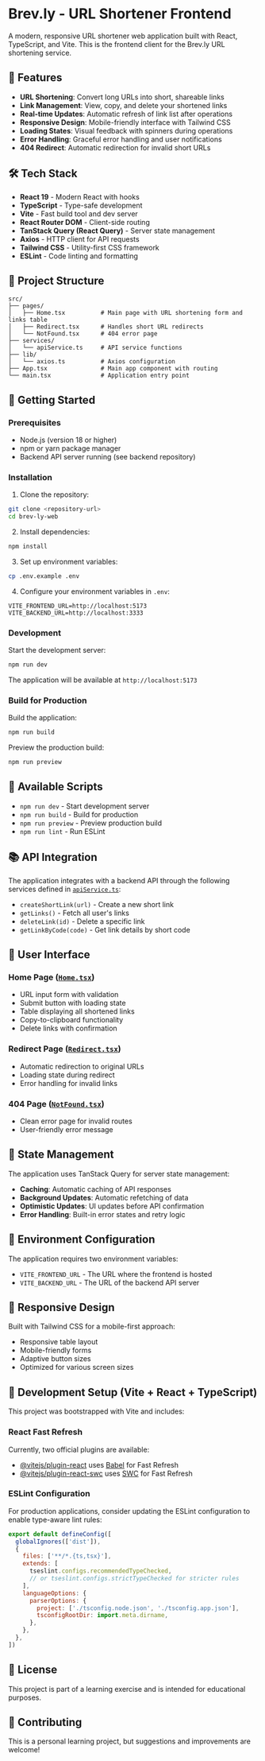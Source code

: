 # Brev.ly - URL Shortener Frontend

A modern, responsive URL shortener web application built with React, TypeScript, and Vite. This is the frontend client for the Brev.ly URL shortening service.

## 🚀 Features

- **URL Shortening**: Convert long URLs into short, shareable links
- **Link Management**: View, copy, and delete your shortened links
- **Real-time Updates**: Automatic refresh of link list after operations
- **Responsive Design**: Mobile-friendly interface with Tailwind CSS
- **Loading States**: Visual feedback with spinners during operations
- **Error Handling**: Graceful error handling and user notifications
- **404 Redirect**: Automatic redirection for invalid short URLs

## 🛠️ Tech Stack

- **React 19** - Modern React with hooks
- **TypeScript** - Type-safe development
- **Vite** - Fast build tool and dev server
- **React Router DOM** - Client-side routing
- **TanStack Query (React Query)** - Server state management
- **Axios** - HTTP client for API requests
- **Tailwind CSS** - Utility-first CSS framework
- **ESLint** - Code linting and formatting

## 📁 Project Structure

```
src/
├── pages/
│   ├── Home.tsx          # Main page with URL shortening form and links table
│   ├── Redirect.tsx      # Handles short URL redirects
│   └── NotFound.tsx      # 404 error page
├── services/
│   └── apiService.ts     # API service functions
├── lib/
│   └── axios.ts          # Axios configuration
├── App.tsx               # Main app component with routing
└── main.tsx              # Application entry point
```

## 🚦 Getting Started

### Prerequisites

- Node.js (version 18 or higher)
- npm or yarn package manager
- Backend API server running (see backend repository)

### Installation

1. Clone the repository:
```bash
git clone <repository-url>
cd brev-ly-web
```

2. Install dependencies:
```bash
npm install
```

3. Set up environment variables:
```bash
cp .env.example .env
```

4. Configure your environment variables in `.env`:
```env
VITE_FRONTEND_URL=http://localhost:5173
VITE_BACKEND_URL=http://localhost:3333
```

### Development

Start the development server:
```bash
npm run dev
```

The application will be available at `http://localhost:5173`

### Build for Production

Build the application:
```bash
npm run build
```

Preview the production build:
```bash
npm run preview
```

## 🔧 Available Scripts

- `npm run dev` - Start development server
- `npm run build` - Build for production
- `npm run preview` - Preview production build
- `npm run lint` - Run ESLint

## 📚 API Integration

The application integrates with a backend API through the following services defined in [`apiService.ts`](src/services/apiService.ts):

- `createShortLink(url)` - Create a new short link
- `getLinks()` - Fetch all user's links
- `deleteLink(id)` - Delete a specific link
- `getLinkByCode(code)` - Get link details by short code

## 🎨 User Interface

### Home Page ([`Home.tsx`](src/pages/Home.tsx))
- URL input form with validation
- Submit button with loading state
- Table displaying all shortened links
- Copy-to-clipboard functionality
- Delete links with confirmation

### Redirect Page ([`Redirect.tsx`](src/pages/Redirect.tsx))
- Automatic redirection to original URLs
- Loading state during redirect
- Error handling for invalid links

### 404 Page ([`NotFound.tsx`](src/pages/NotFound.tsx))
- Clean error page for invalid routes
- User-friendly error message

## 🔄 State Management

The application uses TanStack Query for server state management:

- **Caching**: Automatic caching of API responses
- **Background Updates**: Automatic refetching of data
- **Optimistic Updates**: UI updates before API confirmation
- **Error Handling**: Built-in error states and retry logic

## 🎯 Environment Configuration

The application requires two environment variables:

- `VITE_FRONTEND_URL` - The URL where the frontend is hosted
- `VITE_BACKEND_URL` - The URL of the backend API server

## 📱 Responsive Design

Built with Tailwind CSS for a mobile-first approach:
- Responsive table layout
- Mobile-friendly forms
- Adaptive button sizes
- Optimized for various screen sizes

## 🔧 Development Setup (Vite + React + TypeScript)

This project was bootstrapped with Vite and includes:

### React Fast Refresh

Currently, two official plugins are available:

- [@vitejs/plugin-react](https://github.com/vitejs/vite-plugin-react/blob/main/packages/plugin-react) uses [Babel](https://babeljs.io/) for Fast Refresh
- [@vitejs/plugin-react-swc](https://github.com/vitejs/vite-plugin-react/blob/main/packages/plugin-react-swc) uses [SWC](https://swc.rs/) for Fast Refresh

### ESLint Configuration

For production applications, consider updating the ESLint configuration to enable type-aware lint rules:

```js
export default defineConfig([
  globalIgnores(['dist']),
  {
    files: ['**/*.{ts,tsx}'],
    extends: [
      tseslint.configs.recommendedTypeChecked,
      // or tseslint.configs.strictTypeChecked for stricter rules
    ],
    languageOptions: {
      parserOptions: {
        project: ['./tsconfig.node.json', './tsconfig.app.json'],
        tsconfigRootDir: import.meta.dirname,
      },
    },
  },
])
```

## 📄 License

This project is part of a learning exercise and is intended for educational purposes.

## 🤝 Contributing

This is a personal learning project, but suggestions and improvements are welcome!